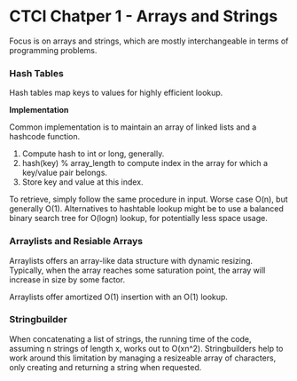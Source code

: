 # CTCI Chatper 1 - Arrays and Strings

Focus is on arrays and strings, which are mostly interchangeable in terms of programming problems.

### Hash Tables

Hash tables map keys to values for highly efficient lookup.

**Implementation**

Common implementation is to maintain an array of linked lists and a hashcode function.

1. Compute hash to int or long, generally.
2. hash(key) % array_length to compute index in the array for which a key/value pair belongs.
3. Store key and value at this index.

To retrieve, simply follow the same procedure in input. Worse case O(n), but generally O(1). Alternatives to hashtable lookup might be to use a balanced binary search tree for O(logn) lookup, for potentially less space usage.

### Arraylists and Resiable Arrays

Arraylists offers an array-like data structure with dynamic resizing. Typically, when the array reaches some saturation point, the array will increase in size by some factor.

Arraylists offer amortized O(1) insertion with an O(1) lookup.

### Stringbuilder

When concatenating a list of strings, the running time of the code, assuming n strings of length x, works out to O(xn^2). Stringbuilders help to work around this limitation by managing a resizeable array of characters, only creating and returning a string when requested.